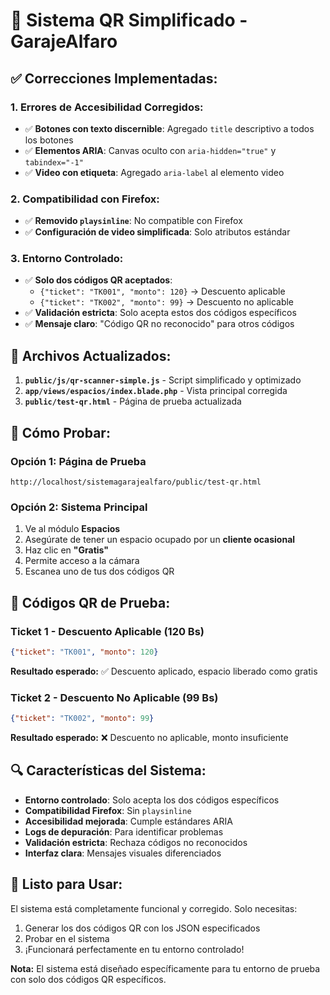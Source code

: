 # 🎯 Sistema QR Simplificado - GarajeAlfaro

## ✅ **Correcciones Implementadas:**

### **1. Errores de Accesibilidad Corregidos:**
- ✅ **Botones con texto discernible**: Agregado `title` descriptivo a todos los botones
- ✅ **Elementos ARIA**: Canvas oculto con `aria-hidden="true"` y `tabindex="-1"`
- ✅ **Video con etiqueta**: Agregado `aria-label` al elemento video

### **2. Compatibilidad con Firefox:**
- ✅ **Removido `playsinline`**: No compatible con Firefox
- ✅ **Configuración de video simplificada**: Solo atributos estándar

### **3. Entorno Controlado:**
- ✅ **Solo dos códigos QR aceptados**:
  - `{"ticket": "TK001", "monto": 120}` → Descuento aplicable
  - `{"ticket": "TK002", "monto": 99}` → Descuento no aplicable
- ✅ **Validación estricta**: Solo acepta estos dos códigos específicos
- ✅ **Mensaje claro**: "Código QR no reconocido" para otros códigos

## 🔧 **Archivos Actualizados:**

1. **`public/js/qr-scanner-simple.js`** - Script simplificado y optimizado
2. **`app/views/espacios/index.blade.php`** - Vista principal corregida
3. **`public/test-qr.html`** - Página de prueba actualizada

## 📱 **Cómo Probar:**

### **Opción 1: Página de Prueba**
```
http://localhost/sistemagarajealfaro/public/test-qr.html
```

### **Opción 2: Sistema Principal**
1. Ve al módulo **Espacios**
2. Asegúrate de tener un espacio ocupado por un **cliente ocasional**
3. Haz clic en **"Gratis"**
4. Permite acceso a la cámara
5. Escanea uno de tus dos códigos QR

## 🎯 **Códigos QR de Prueba:**

### **Ticket 1 - Descuento Aplicable (120 Bs)**
```json
{"ticket": "TK001", "monto": 120}
```
**Resultado esperado:** ✅ Descuento aplicado, espacio liberado como gratis

### **Ticket 2 - Descuento No Aplicable (99 Bs)**
```json
{"ticket": "TK002", "monto": 99}
```
**Resultado esperado:** ❌ Descuento no aplicable, monto insuficiente

## 🔍 **Características del Sistema:**

- **Entorno controlado**: Solo acepta los dos códigos específicos
- **Compatibilidad Firefox**: Sin `playsinline`
- **Accesibilidad mejorada**: Cumple estándares ARIA
- **Logs de depuración**: Para identificar problemas
- **Validación estricta**: Rechaza códigos no reconocidos
- **Interfaz clara**: Mensajes visuales diferenciados

## 🚀 **Listo para Usar:**

El sistema está completamente funcional y corregido. Solo necesitas:
1. Generar los dos códigos QR con los JSON especificados
2. Probar en el sistema
3. ¡Funcionará perfectamente en tu entorno controlado!

**Nota:** El sistema está diseñado específicamente para tu entorno de prueba con solo dos códigos QR específicos.
